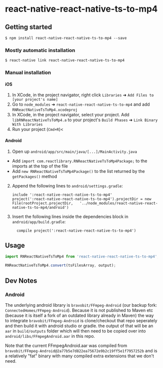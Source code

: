 
# react-native-react-native-ts-to-mp4

## Getting started

`$ npm install react-native-react-native-ts-to-mp4 --save`

### Mostly automatic installation

`$ react-native link react-native-react-native-ts-to-mp4`

### Manual installation


#### iOS

1. In XCode, in the project navigator, right click `Libraries` ➜ `Add Files to [your project's name]`
2. Go to `node_modules` ➜ `react-native-react-native-ts-to-mp4` and add `RNReactNativeTsToMp4.xcodeproj`
3. In XCode, in the project navigator, select your project. Add `libRNReactNativeTsToMp4.a` to your project's `Build Phases` ➜ `Link Binary With Libraries`
4. Run your project (`Cmd+R`)<

#### Android

1. Open up `android/app/src/main/java/[...]/MainActivity.java`
  - Add `import com.reactlibrary.RNReactNativeTsToMp4Package;` to the imports at the top of the file
  - Add `new RNReactNativeTsToMp4Package()` to the list returned by the `getPackages()` method
2. Append the following lines to `android/settings.gradle`:
  	```
  	include ':react-native-react-native-ts-to-mp4'
  	project(':react-native-react-native-ts-to-mp4').projectDir = new File(rootProject.projectDir, 	'../node_modules/react-native-react-native-ts-to-mp4/android')
  	```
3. Insert the following lines inside the dependencies block in `android/app/build.gradle`:
  	```
      compile project(':react-native-react-native-ts-to-mp4')
  	```

## Usage
```javascript
import RNReactNativeTsToMp4 from 'react-native-react-native-ts-to-mp4';

RNReactNativeTsToMp4.convert(tsFilesArray, output);
```
  
## Dev Notes

### Android

The underlying android library is `bravobit/FFmpeg-Android` (our backup fork: `ConnectedHomes/FFmpeg-Android`). Because it is not published to Maven etc (because it is itself a fork of an outdated library already in Maven) the way to integrate `bravobit/FFmpeg-Android` is clone/checkout that repo seperately and then build it with android studio or gradle. the output of that will be an `aar` in `build/outputs` folder which will then need to be copied over into `android/libs/FFmpegAndroid.aar` in this repo. 

Note that the current FFmpegAndroid.aar was compiled from `bravobit/FFmpeg-Android@2a77b5e7d822ea75672e9b2c19ff5e1f7957252b` and is a relatively "fat" binary with many compiled extra extensions that we don't need.